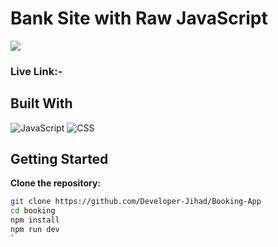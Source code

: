 # Bank Site with Raw JavaScript

<img src=https://i.ibb.co/KxS4PNR/Screenshot-2024-01-22-005300.png />

### Live Link:- 

## Built With
![JavaScript](https://img.shields.io/badge/JavaScript-F7DF1E.svg?style=for-the-badge&logo=JavaScript&logoColor=black)
![CSS](https://img.shields.io/badge/CSS3-1572B6.svg?style=for-the-badge&logo=CSS3&logoColor=white)

## Getting Started

**Clone the repository:**

   ```bash
   git clone https://github.com/Developer-Jihad/Booking-App
   cd booking
   npm install
   npm run dev
   `

